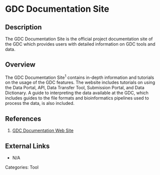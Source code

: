 # GDC Documentation Site #
## Description ##
The GDC Documentation Site is the official project documentation site of the GDC which provides users with detailed information on GDC tools and data.

## Overview ##

The GDC Documentation Site<sup>1</sup> contains in-depth information and tutorials on the usage of the GDC features. The website includes tutorials on using the Data Portal, API, Data Transfer Tool, Submission Portal, and Data Dictionary. A guide to interpreting the data available at the GDC, which includes guides to the file formats and bioinformatics pipelines used to process the data, is also included.

## References ##
1. [GDC Documentation Web Site](https://docs.gdc.cancer.gov)

## External Links ##
* N/A

Categories: Tool
